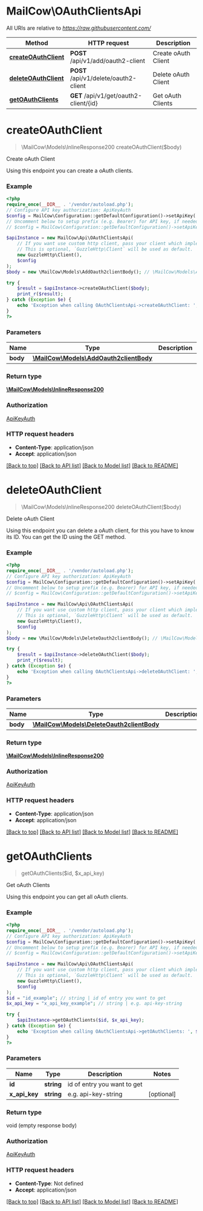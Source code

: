 # MailCow\OAuthClientsApi

All URIs are relative to *https://raw.githubusercontent.com/*

Method | HTTP request | Description
------------- | ------------- | -------------
[**createOAuthClient**](OAuthClientsApi.md#createoauthclient) | **POST** /api/v1/add/oauth2-client | Create oAuth Client
[**deleteOAuthClient**](OAuthClientsApi.md#deleteoauthclient) | **POST** /api/v1/delete/oauth2-client | Delete oAuth Client
[**getOAuthClients**](OAuthClientsApi.md#getoauthclients) | **GET** /api/v1/get/oauth2-client/{id} | Get oAuth Clients

# **createOAuthClient**
> \MailCow\Models\InlineResponse200 createOAuthClient($body)

Create oAuth Client

Using this endpoint you can create a oAuth clients.

### Example
```php
<?php
require_once(__DIR__ . '/vendor/autoload.php');
// Configure API key authorization: ApiKeyAuth
$config = MailCow\Configuration::getDefaultConfiguration()->setApiKey('X-API-Key', 'YOUR_API_KEY');
// Uncomment below to setup prefix (e.g. Bearer) for API key, if needed
// $config = MailCow\Configuration::getDefaultConfiguration()->setApiKeyPrefix('X-API-Key', 'Bearer');

$apiInstance = new MailCow\Api\OAuthClientsApi(
    // If you want use custom http client, pass your client which implements `GuzzleHttp\ClientInterface`.
    // This is optional, `GuzzleHttp\Client` will be used as default.
    new GuzzleHttp\Client(),
    $config
);
$body = new \MailCow\Models\AddOauth2clientBody(); // \MailCow\Models\AddOauth2clientBody | 

try {
    $result = $apiInstance->createOAuthClient($body);
    print_r($result);
} catch (Exception $e) {
    echo 'Exception when calling OAuthClientsApi->createOAuthClient: ', $e->getMessage(), PHP_EOL;
}
?>
```

### Parameters

Name | Type | Description  | Notes
------------- | ------------- | ------------- | -------------
 **body** | [**\MailCow\Models\AddOauth2clientBody**](../Model/AddOauth2clientBody.md)|  | [optional]

### Return type

[**\MailCow\Models\InlineResponse200**](../Model/InlineResponse200.md)

### Authorization

[ApiKeyAuth](../../README.md#ApiKeyAuth)

### HTTP request headers

 - **Content-Type**: application/json
 - **Accept**: application/json

[[Back to top]](#) [[Back to API list]](../../README.md#documentation-for-api-endpoints) [[Back to Model list]](../../README.md#documentation-for-models) [[Back to README]](../../README.md)

# **deleteOAuthClient**
> \MailCow\Models\InlineResponse200 deleteOAuthClient($body)

Delete oAuth Client

Using this endpoint you can delete a oAuth client, for this you have to know its ID. You can get the ID using the GET method.

### Example
```php
<?php
require_once(__DIR__ . '/vendor/autoload.php');
// Configure API key authorization: ApiKeyAuth
$config = MailCow\Configuration::getDefaultConfiguration()->setApiKey('X-API-Key', 'YOUR_API_KEY');
// Uncomment below to setup prefix (e.g. Bearer) for API key, if needed
// $config = MailCow\Configuration::getDefaultConfiguration()->setApiKeyPrefix('X-API-Key', 'Bearer');

$apiInstance = new MailCow\Api\OAuthClientsApi(
    // If you want use custom http client, pass your client which implements `GuzzleHttp\ClientInterface`.
    // This is optional, `GuzzleHttp\Client` will be used as default.
    new GuzzleHttp\Client(),
    $config
);
$body = new \MailCow\Models\DeleteOauth2clientBody(); // \MailCow\Models\DeleteOauth2clientBody | 

try {
    $result = $apiInstance->deleteOAuthClient($body);
    print_r($result);
} catch (Exception $e) {
    echo 'Exception when calling OAuthClientsApi->deleteOAuthClient: ', $e->getMessage(), PHP_EOL;
}
?>
```

### Parameters

Name | Type | Description  | Notes
------------- | ------------- | ------------- | -------------
 **body** | [**\MailCow\Models\DeleteOauth2clientBody**](../Model/DeleteOauth2clientBody.md)|  | [optional]

### Return type

[**\MailCow\Models\InlineResponse200**](../Model/InlineResponse200.md)

### Authorization

[ApiKeyAuth](../../README.md#ApiKeyAuth)

### HTTP request headers

 - **Content-Type**: application/json
 - **Accept**: application/json

[[Back to top]](#) [[Back to API list]](../../README.md#documentation-for-api-endpoints) [[Back to Model list]](../../README.md#documentation-for-models) [[Back to README]](../../README.md)

# **getOAuthClients**
> getOAuthClients($id, $x_api_key)

Get oAuth Clients

Using this endpoint you can get all oAuth clients.

### Example
```php
<?php
require_once(__DIR__ . '/vendor/autoload.php');
// Configure API key authorization: ApiKeyAuth
$config = MailCow\Configuration::getDefaultConfiguration()->setApiKey('X-API-Key', 'YOUR_API_KEY');
// Uncomment below to setup prefix (e.g. Bearer) for API key, if needed
// $config = MailCow\Configuration::getDefaultConfiguration()->setApiKeyPrefix('X-API-Key', 'Bearer');

$apiInstance = new MailCow\Api\OAuthClientsApi(
    // If you want use custom http client, pass your client which implements `GuzzleHttp\ClientInterface`.
    // This is optional, `GuzzleHttp\Client` will be used as default.
    new GuzzleHttp\Client(),
    $config
);
$id = "id_example"; // string | id of entry you want to get
$x_api_key = "x_api_key_example"; // string | e.g. api-key-string

try {
    $apiInstance->getOAuthClients($id, $x_api_key);
} catch (Exception $e) {
    echo 'Exception when calling OAuthClientsApi->getOAuthClients: ', $e->getMessage(), PHP_EOL;
}
?>
```

### Parameters

Name | Type | Description  | Notes
------------- | ------------- | ------------- | -------------
 **id** | **string**| id of entry you want to get |
 **x_api_key** | **string**| e.g. api-key-string | [optional]

### Return type

void (empty response body)

### Authorization

[ApiKeyAuth](../../README.md#ApiKeyAuth)

### HTTP request headers

 - **Content-Type**: Not defined
 - **Accept**: application/json

[[Back to top]](#) [[Back to API list]](../../README.md#documentation-for-api-endpoints) [[Back to Model list]](../../README.md#documentation-for-models) [[Back to README]](../../README.md)

